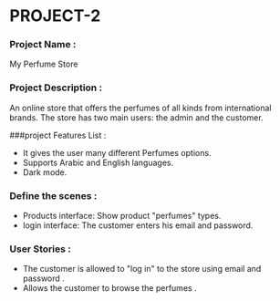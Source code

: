 # PROJECT-2

### Project Name : 
My Perfume Store

### Project Description :
An online store that offers the perfumes of all kinds from international brands. The store has two main users: the admin and the customer.


###project Features List :
- It gives the user many different Perfumes options.
- Supports Arabic and English languages.
- Dark mode.


### Define the scenes :
- Products interface: Show product "perfumes" types.
- login interface: The customer enters his email and password.




### User Stories :
- The customer is allowed to "log in" to the store using email and password .
- Allows the customer to browse the perfumes .





